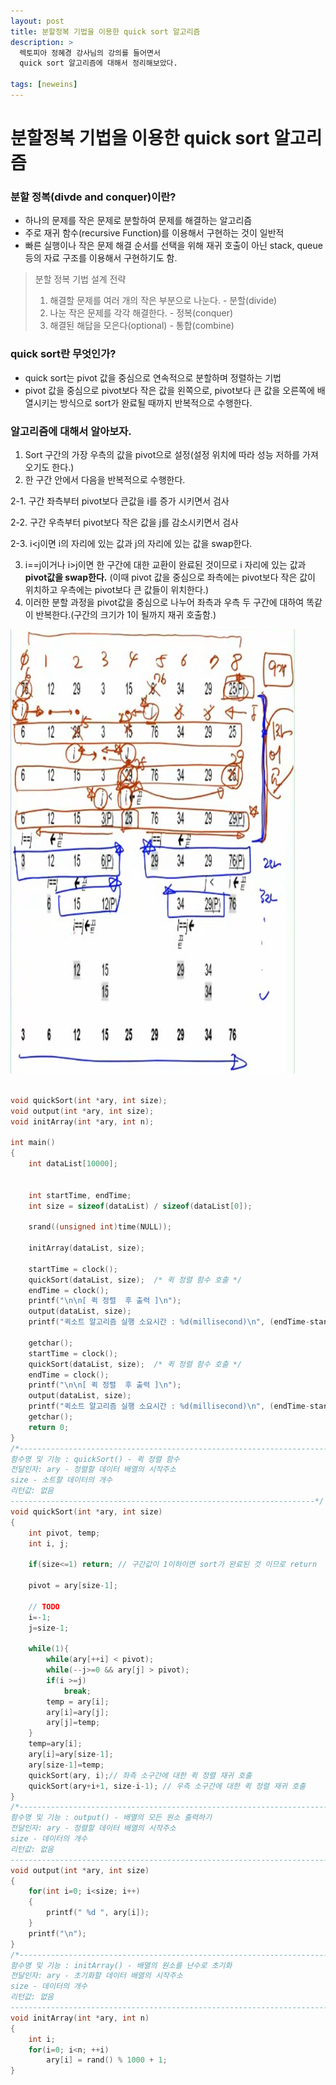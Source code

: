 ```yaml
---
layout: post
title: 분할정복 기법을 이용한 quick sort 알고리즘
description: >
  렉토피아 정혜경 강사님의 강의를 들어면서
  quick sort 알고리즘에 대해서 정리해보았다.

tags: [neweins]
---
```


# 분할정복 기법을 이용한 quick sort 알고리즘

### 분할 정복(divde and conquer)이란?

- 하나의 문제를 작은 문제로 분할하여 문제를 해결하는 알고리즘
- 주로 재귀 함수(recursive Function)를 이용해서 구현하는 것이 일반적
- 빠른 실행이나 작은 문제 해결 순서를 선택을 위해 재귀 호출이 아닌 stack, queue 등의 자료 구조를 이용해서 구현하기도 함.

> 분할 정복 기법 설계 전략
> 1. 해결할 문제를 여러 개의 작은 부분으로 나눈다. - 분할(divide)
> 2. 나눈 작은 문제를 각각 해결한다. - 정복(conquer)
> 3. 해결된 해답을 모은다(optional) - 통합(combine)

### quick sort란 무엇인가?

- quick sort는 pivot 값을 중심으로 연속적으로 분할하며 정렬하는 기법
- pivot 값을 중심으로 pivot보다 작은 값을 왼쪽으로, pivot보다 큰 값을 오른쪽에 배열시키는 방식으로 sort가 완료될 때까지 반복적으로 수행한다.

### 알고리즘에 대해서 알아보자.

1. Sort 구간의 가장 우측의 값을 pivot으로 설정(설정 위치에 따라 성능 저하를 가져오기도 한다.)
2. 한 구간 안에서 다음을 반복적으로 수행한다.

2-1. 구간 좌측부터 pivot보다 큰값을 i를 증가 시키면서 검사

2-2. 구간 우측부터 pivot보다 작은 값을 j를 감소시키면서 검사

2-3. i<j이면 i의 자리에 있는 값과 j의 자리에 있는 값을 swap한다.

3. i==j이거나 i>j이면 한 구간에 대한 교환이 완료된 것이므로 i 자리에 있는 값과 **pivot값을 swap한다.** (이때 pivot 값을 중심으로 좌측에는 pivot보다 작은 값이 위치하고 우측에는 pivot보다 큰 값들이 위치한다.)
4. 이러한 분할 과정을 pivot값을 중심으로 나누어 좌측과 우측 두 구간에 대하여 똑같이 반복한다.(구간의 크기가 1이 될까지 재귀 호출함.)

![](/assets/img/20180711_213011.png)

~~~c

void quickSort(int *ary, int size);
void output(int *ary, int size);
void initArray(int *ary, int n);

int main()
{
	int dataList[10000];


	int startTime, endTime;
	int size = sizeof(dataList) / sizeof(dataList[0]);

	srand((unsigned int)time(NULL));

	initArray(dataList, size);

	startTime = clock();
	quickSort(dataList, size); 	/* 퀵 정렬 함수 호출 */
	endTime = clock();
	printf("\n\n[ 퀵 정렬  후 출력 ]\n");
	output(dataList, size);
	printf("퀵소트 알고리즘 실행 소요시간 : %d(millisecond)\n", (endTime-startTime));

	getchar();
	startTime = clock();
	quickSort(dataList, size); 	/* 퀵 정렬 함수 호출 */
	endTime = clock();
	printf("\n\n[ 퀵 정렬  후 출력 ]\n");
	output(dataList, size);
	printf("퀵소트 알고리즘 실행 소요시간 : %d(millisecond)\n", (endTime-startTime));
	getchar();
	return 0;
}
/*----------------------------------------------------------------------
함수명 및 기능 : quickSort() - 퀵 정렬 함수
전달인자: ary - 정렬할 데이터 배열의 시작주소
size - 소트할 데이터의 개수
리턴값: 없음
--------------------------------------------------------------------*/
void quickSort(int *ary, int size)
{
	int pivot, temp;
	int i, j;

	if(size<=1) return; // 구간값이 1이하이면 sort가 완료된 것 이므로 return

	pivot = ary[size-1];

	// TODO
	i=-1;
	j=size-1;

	while(1){
		while(ary[++i] < pivot);
		while(--j>=0 && ary[j] > pivot);
		if(i >=j)
			break;
		temp = ary[i];
		ary[i]=ary[j];
		ary[j]=temp;
	}
	temp=ary[i];
	ary[i]=ary[size-1];
	ary[size-1]=temp;
	quickSort(ary, i);// 좌측 소구간에 대한 퀵 정렬 재귀 호출
	quickSort(ary+i+1, size-i-1); // 우측 소구간에 대한 퀵 정렬 재귀 호출
}
/*------------------------------------------------------------------------
함수명 및 기능 : output() - 배열의 모든 원소 출력하기
전달인자: ary - 정렬할 데이터 배열의 시작주소
size - 데이터의 개수
리턴값: 없음
------------------------------------------------------------------------*/
void output(int *ary, int size)
{
	for(int i=0; i<size; i++)
	{
		printf(" %d ", ary[i]);
	}
	printf("\n");
}
/*------------------------------------------------------------------------
함수명 및 기능 : initArray() - 배열의 원소를 난수로 초기화
전달인자: ary - 초기화할 데이터 배열의 시작주소
size - 데이터의 개수
리턴값: 없음
------------------------------------------------------------------------*/
void initArray(int *ary, int n)
{
	int i;
	for(i=0; i<n; ++i)
		ary[i] = rand() % 1000 + 1;
}



~~~
